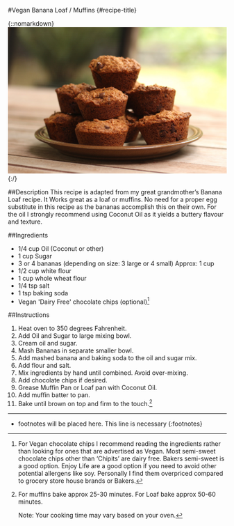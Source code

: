 #Vegan Banana Loaf / Muffins {#recipe-title}

<div markdown=1 class="image-and-text">

{::nomarkdown} 
<img src="images/recipe-images/banana-muffin.JPG" class="image" alt="Banana muffins">
{:/}

<div markdown=1 class="text">

##Description
This recipe is adapted from my great grandmother’s Banana Loaf recipe. It Works great as a loaf or muffins. No need for a proper egg substitute in this recipe as the bananas accomplish this on their own. For the oil I strongly recommend using Coconut Oil as it yields a buttery flavour and texture. 

##Ingredients
- 1/4 cup Oil (Coconut or other)
- 1 cup Sugar
- 3 or 4 bananas (depending on size: 3 large or 4 small) Approx: 1 cup
- 1/2 cup white flour
- 1 cup whole wheat flour
- 1/4 tsp salt
- 1 tsp baking soda
- Vegan 'Dairy Free' chocolate chips (optional)[^2]

##Instructions
1. Heat oven to 350 degrees Fahrenheit.
2. Add Oil and Sugar to large mixing bowl.
3. Cream oil and sugar.
4. Mash Bananas in separate smaller bowl.
5. Add mashed banana and baking soda to the oil and sugar mix.
6. Add flour and salt.
7. Mix ingredients by hand until combined. Avoid over-mixing.
8. Add chocolate chips if desired.
9. Grease Muffin Pan or Loaf pan with Coconut Oil.
10. Add muffin batter to pan.
11. Bake until brown on top and firm to the touch.[^1]

***

[^1]:For muffins bake approx 25-30 minutes.
	For Loaf bake approx 50-60 minutes.


	Note: Your cooking time may vary based on your oven.

[^2]:For Vegan chocolate chips I recommend reading the ingredients rather than looking for ones that are advertised as Vegan. Most semi-sweet chocolate chips other than ‘Chipits’ are dairy free. Bakers semi-sweet is a good option. Enjoy Life are a good option if you need to avoid other potential allergens like soy. Personally I find them overpriced compared to grocery store house brands or Bakers. 

* footnotes will be placed here. This line is necessary
{:footnotes}


</div>

</div>